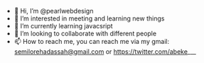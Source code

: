 - 👋 Hi, I’m @pearlwebdesign
- 👀 I’m interested in meeting and learning new things
- 🌱 I’m currently learning javacsript
- 💞️ I’m looking to collaborate with different people
- 📫 How to reach me, you can reach me via my gmail: semilorehadassah@gmail.com or https://twitter.com/abeke___

<!---
pearlwebdesign/pearlwebdesign is a ✨ special ✨ repository because its `README.md` (this file) appears on your GitHub profile.
You can click the Preview link to take a look at your changes.
--->

